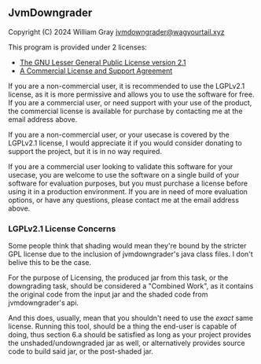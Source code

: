 ## JvmDowngrader
Copyright (C) 2024 William Gray <jvmdowngrader@wagyourtail.xyz>

This program is provided under 2 licenses:
* [The GNU Lesser General Public License version 2.1](license/LGPLv2.1.md)
* [A Commercial License and Support Agreement](license/Commercial.md)

If you are a non-commercial user, it is recommended to use the LGPLv2.1 license, as it is more permissive and allows you to use the software for free.
If you are a commercial user, or need support with your use of the product, the commercial license is available for purchase by contacting me at the email address above.

If you are a non-commercial user, or your usecase is covered by the LGPLv2.1 license, 
I would appreciate it if you would consider donating to support the project, but it is in no way required.

If you are a commercial user looking to validate this software for your usecase,
you are welcome to use the software on a single build of your software for evaluation purposes, 
but you must purchase a license before using it in a production environment.
If you are in need of more evaluation options, or have any questions, please contact me at the email address above.

### LGPLv2.1 License Concerns

Some people think that shading would mean they're bound by the stricter GPL license due to the inclusion of jvmdowngrader's java class files. I don't belive this to be the case.

For the purpose of Licensing, the produced jar from this task, or the downgrading task, should be considered a "Combined Work",
as it contains the original code from the input jar and the shaded code from jvmdowngrader's api.

And this does, usually, mean that you shouldn't need to use the *exact* same license.
Running this tool, should be a thing the end-user is capable of doing, thus section 6.a should be satisfied as long as
your project provides the unshaded/undowngraded jar as well, or alternatively provides source code to build said jar, or
the post-shaded jar.
